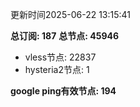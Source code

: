 更新时间2025-06-22 13:15:41

**总订阅: 187**
**总节点: 45946**
- vless节点: 22837
- hysteria2节点: 1

**google ping有效节点: 194**
